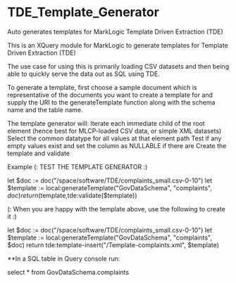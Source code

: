 # TDE_Template_Generator
Auto generates templates for MarkLogic Template Driven Extraction (TDE)

This is an XQuery module for MarkLogic to generate templates for Template Driven Extraction (TDE)

The use case for using this is primarily loading CSV datasets and then being able to quickly serve the data out as SQL using TDE.

To generate a template, first choose a sample document which is representative of the documents you want to create a template for and supply the URI to the generateTemplate function along with the schema name and the table name.

The template generator will:
Iterate each immediate child of the root element (hence best for MLCP-loaded CSV data, or simple XML datasets) 
Select the common datatype for all values at that element path
Test if any empty values exist and set the column as NULLABLE if there are
Create the template and validate

Example
(: TEST THE TEMPLATE GENERATOR :)

 let $doc := doc("/space/software/TDE/complaints_small.csv-0-10")
 let $template := local:generateTemplate("GovDataSchema", "complaints", $doc)
 return ($template,tde:validate($template))
 
 (: When you are happy with the template above, use the following to create it :)
 
let $doc := doc("/space/software/TDE/complaints_small.csv-0-10")
let $template := local:generateTemplate("GovDataSchema", "complaints", $doc)
return  tde:template-insert("/Template-complaints.xml", $template)

**In a SQL table in Query console run:

select * from GovDataSchema.complaints
